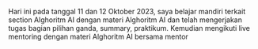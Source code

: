 Hari ini pada tanggal 11 dan 12 Oktober 2023, saya belajar mandiri terkait section Alghoritm AI dengan materi Alghoritm AI dan telah mengerjakan tugas bagian pilihan ganda, summary, praktikum.
Kemudian mengikuti live mentoring dengan materi Alghoritm AI bersama mentor